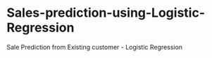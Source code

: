 # Sales-prediction-using-Logistic-Regression
Sale Prediction from Existing customer - Logistic Regression
